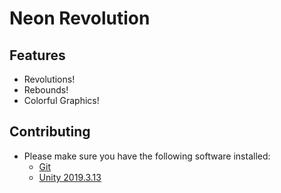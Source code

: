 





# Neon Revolution




## Features

 - Revolutions!
 - Rebounds!
 - Colorful Graphics!



## Contributing

 - Please make sure you have the following software installed:
     - [Git](https://git-scm.com/downloads)
     - [Unity 2019.3.13](https://unity3d.com/get-unity/download)






